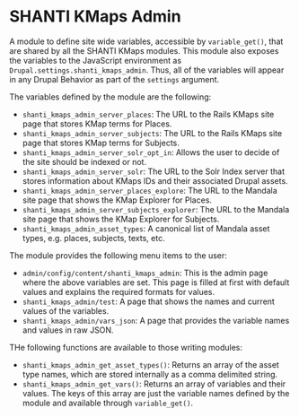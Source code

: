 # SHANTI KMaps Admin
A module to define site wide variables, accessible by `variable_get()`, that are shared by all the SHANTI KMaps modules. This module also exposes the variables to the JavaScript environment as `Drupal.settings.shanti_kmaps_admin`. Thus, all of the variables will appear in any Drupal Behavior as part of the `settings` argument.

The variables defined by the module are the following:

* `shanti_kmaps_admin_server_places`: The URL to the Rails KMaps site page that stores KMap terms for Places.
* `shanti_kmaps_admin_server_subjects`: The URL to the Rails KMaps site page that stores KMap terms for Subjects.
* `shanti_kmaps_admin_server_solr_opt_in`: Allows the user to decide of the site should be indexed or not.
* `shanti_kmaps_admin_server_solr`: The URL to the Solr Index server that stores information about KMaps IDs and their associated Drupal assets.
* `shanti_kmaps_admin_server_places_explore`: The URL to the Mandala site page that shows the KMap Explorer for Places.
* `shanti_kmaps_admin_server_subjects_explorer`: The URL to the Mandala site page that shows the KMap Explorer for Subjects.
* `shanti_kmaps_admin_asset_types`: A canonical list of Mandala asset types, e.g. places, subjects, texts, etc.

The module provides the following menu items to the user:

* `admin/config/content/shanti_kmaps_admin`: This is the admin page where the above variables are set. This page is filled at first with default values and explains the required formats for values.
* `shanti_kmaps_admin/test`: A page that shows the names and current values of the variables.
* `shanti_kmaps_admin/vars_json`: A page that provides the variable names and values in raw JSON.

THe following functions are available to those writing modules:
* `shanti_kmaps_admin_get_asset_types()`: Returns an array of the asset type names, which are stored internally as a comma delimited string.
* `shanti_kmaps_admin_get_vars()`: Returns an array of variables and their values. The keys of this array are just the variable names defined by the module and available through `variable_get()`.

